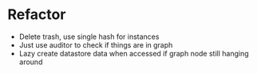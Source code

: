 # Refactor

* Delete trash, use single hash for instances
* Just use auditor to check if things are in graph
* Lazy create datastore data when accessed if graph node still hanging around